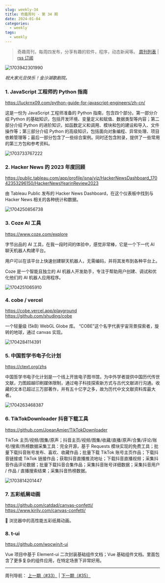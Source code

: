 ```yaml
---
slug: weekly-34
title: 奇趣周刊 - 第 34 期
date: 2024-01-04
categories:
  - weekly
tags:
  - weekly
---
```


> 奇趣周刊，每周四发布，分享有趣的软件，程序，动态新闻等。 [周刊列表](/categories/weekly/) | [rss 订阅](/categories/weekly/index.xml)

![1703942301990](https://imgurl.zishu.me/2023/1703942301990.webp)

*祝大家元旦快乐！金沙湖歌剧院。*

### 1. JavaScript 工程师的 Python 指南

https://luckrnx09.com/python-guide-for-javascript-engineers/zh-cn/

这是一份为 JavaScript 工程师准备的 Python 指南，包含四个部分。第一部分介绍 Python 的基础知识，包括开发环境、变量定义和赋值、数据类型等内容；第二部分介绍 Python 的进阶知识，如函数定义和调用、模块和包的建设和导入、文件操作等；第三部分介绍 Python 的高级知识，包括面向对象编程、异常处理、项目依赖管理等；最后一部分包含了一些综合案例。同时还包含附录，提供了一些常用的第三方包和参考资料。

![1703733767222](https://imgurl.zishu.me/2023/1703733767222.webp)

### 2. Hacker News 的 2023 年度回顾

https://public.tableau.com/app/profile/isna/viz/HackerNewsDashboard_17042353296150/HackerNewsYearinReview2023

由 Tableau Public 发布的 Hacker News Dashboard，在这个仪表板中找到与 Hacker News 相关的各种统计和数据。

![1704250856738](https://imgurl.zishu.me/2023/1704250856738.webp)

### 3. Coze AI 工具

https://www.coze.com/explore

字节出品的 AI 工具，在我一段时间的体验中，感觉非常棒，它是一个下一代 AI 聊天机器人构建平台。

用户可以在该平台上快速创建聊天机器人，无需编码，并将其发布到各种平台上。

Coze 是一个智能且独立的 AI 机器人开发助手，专注于帮助用户创建、调试和优化他们的 AI 机器人应用程序。

![1704251065910](https://imgurl.zishu.me/2023/1704251065910.webp)

### 4. cobe / vercel

https://cobe.vercel.app/playground  
https://github.com/shuding/cobe  

一个轻量级 (5kB) WebGL Globe 库。 “COBE”这个名字代表宇宙背景探索者，旋转的地球，通过 canvas 实现。

![1704284114391](https://imgurl.zishu.me/2024/01/1704284114391.webp)

### 5. 中国哲学书电子化计划

https://ctext.org/zhs

中国哲学书电子化计划是一个线上开放电子图书馆，为中外学者提供中国历代传世文献，力图超越印刷媒体限制，通过电子科技探索新方式与古代文献进行沟通。收藏的文本已超过三万部著作，并有五十亿字之多，故为历代中文文献资料库最大者。

![1704263468387](https://imgurl.zishu.me/2024/01/1704263468387.webp)

### 6. TikTokDownloader 抖音下载工具

https://github.com/JoeanAmier/TikTokDownloader

TikTok 主页/视频/图集/原声；抖音主页/视频/图集/收藏/直播/原声/合集/评论/账号/搜索/热榜数据采集工具：完全开源，基于 Requests 模块实现的免费工具；批量下载抖音账号发布、喜欢、收藏作品；批量下载 TikTok 账号主页作品；下载抖音链接或 TikTok 链接作品；获取抖音直播推流地址；下载抖音直播视频；采集抖音作品评论数据；批量下载抖音合集作品；采集抖音账号详细数据；采集抖音用户 / 作品 / 直播搜索结果；采集抖音热榜数据。

![1703814201447](https://imgurl.zishu.me/2023/1703814201447.webp)

### 7. 五彩纸屑动画

https://github.com/catdad/canvas-confetti/  
https://www.kirilv.com/canvas-confetti/  

🎉 浏览器中的高性能五彩纸屑动画。

### 8. t-ui 

https://github.com/wocwin/t-ui

Vue 项目中基于 Element-ui 二次封装基础组件文档；Vue 基础组件文档。里面包含了更多复杂的组件应用，在特定场景下非常好用。


---

周刊导航：
[上一期（#33）](/blog/weekly-33.html) | [下一期（#35）](/blog/weekly-35.html)
